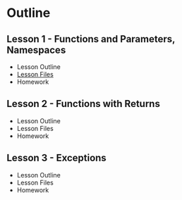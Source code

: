# Outline

## Lesson 1 - Functions and Parameters, Namespaces
* Lesson Outline
* [Lesson Files](https://github.com/WLHS-Programming1-2024/Class-Code/tree/main/Unit-6-Code/U6-L1)
* Homework

## Lesson 2 - Functions with Returns
* Lesson Outline
* Lesson Files
* Homework

## Lesson 3 - Exceptions
* Lesson Outline
* Lesson Files
* Homework
